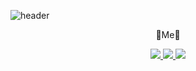 ![header](https://capsule-render.vercel.app/api?type=waving&color=gradient&height=260&section=header&text=Hi%20there👋&fontSize=90)

<p align="center"> 🍒Me🍒</p>

<p align="center">
   
  <a href="https://sy-blog.tistory.com/" target="_blank">
    <img src="https://img.shields.io/badge/Blog-466BB0?style=for-the-badge&logo=Blogger&logoColor=white"/>
  </a>
  
  <a href="https://www.instagram.com/sy_develop_log/" target="_blank">
    <img src="https://img.shields.io/badge/instagram-EF2D5E?style=for-the-badge&logo=Instagram&logoColor=white"/>
  </a>
  
  <a href="https://github.com/isylsy166" target="_blank">
    <img src="https://img.shields.io/badge/github-181717?style=for-the-badge&logo=Github&logoColor=white"/>
  </a>
  
</p>



